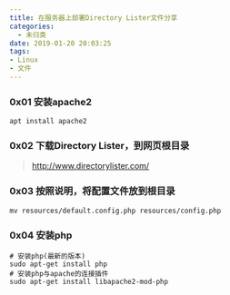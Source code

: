 ```yaml
---
title: 在服务器上部署Directory Lister文件分享
categories:
  - 未归类
date: 2019-01-20 20:03:25
tags:
- Linux
- 文件
---
```


### 0x01 安装apache2
```
apt install apache2
```

### 0x02 下载Directory Lister，到网页根目录

> http://www.directorylister.com/

### 0x03 按照说明，将配置文件放到根目录

```
mv resources/default.config.php resources/config.php
```

### 0x04 安装php

```
# 安装php(最新的版本)
sudo apt-get install php
# 安装php与apache的连接插件
sudo apt-get install libapache2-mod-php
```


